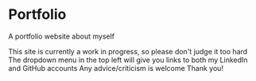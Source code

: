 # Portfolio
A portfolio website about myself

This site is currently a work in progress, so please don't judge it too hard
The dropdown menu in the top left will give you links to both my LinkedIn and GitHub accounts
Any advice/criticism is welcome
Thank you!
